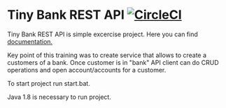 # Tiny Bank REST API [![CircleCI](https://circleci.com/gh/WojciechWeg/tiny-bank.svg?style=svg)](https://circleci.com/gh/WojciechWeg/tiny-bank)

Tiny Bank REST API is simple excercise project.
Here you can find [documentation.](https://wojciechweg.github.io/tiny-bank/) 

Key point of this training was to create service that allows to create a customers of a bank.
Once customer is in "bank" API client can do CRUD operations and open account/accounts for a customer.

To start project run start.bat.

Java 1.8 is necessary to run project.